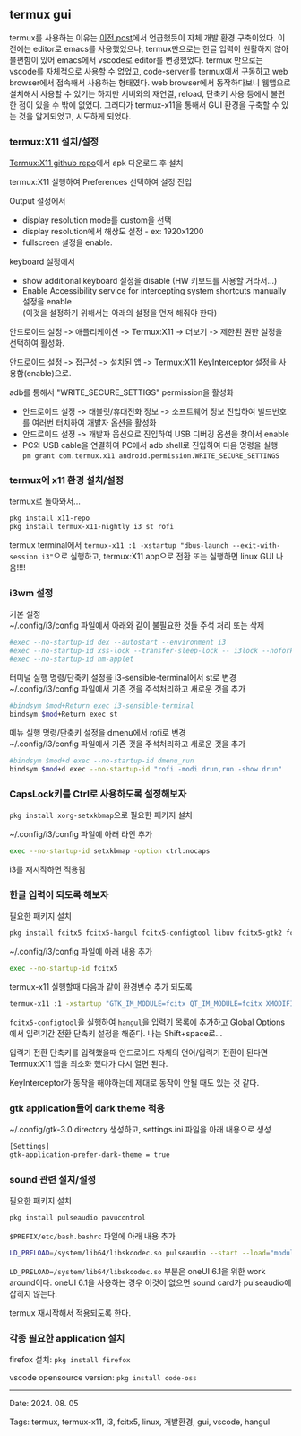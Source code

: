 ## termux gui

termux를 사용하는 이유는 [이전 post](https://blog.kylesoft.net/post?p=2024/0723a%2Dtermux_%EC%84%A4%EC%B9%98,_%EC%84%A4%EC%A0%95,_%EC%82%AC%EC%9A%A9)에서 언급했듯이 자체 개발 환경 구축이었다.
이전에는 editor로 emacs를 사용했었으나, termux만으로는 한글 입력이 원활하지 않아 불편함이 있어 emacs에서 vscode로 editor를 변경했었다.
termux 만으로는 vscode를 자체적으로 사용할 수 없었고, code-server를 termux에서 구동하고 web browser에서 접속해서 사용하는 형태였다.
web browser에서 동작하다보니 웹앱으로 설치해서 사용할 수 있기는 하지만 서버와의 재연결, reload, 단축키 사용 등에서 불편한 점이 있을 수 밖에 없었다.
그러다가 termux-x11을 통해서 GUI 환경을 구축할 수 있는 것을 알게되었고, 시도하게 되었다.

### termux:X11 설치/설정

[Termux:X11 github repo](https://github.com/termux/termux-x11)에서 apk 다운로드 후 설치

termux:X11 실행하여 Preferences 선택하여 설정 진입

Output 설정에서
- display resolution mode를 custom을 선택
- display resolution에서 해상도 설정 - ex: 1920x1200
- fullscreen 설정을 enable.

keyboard 설정에서
- show additional keyboard 설정을 disable (HW 키보드를 사용할 거라서...)
- Enable Accessibility service for intercepting system shortcuts manually 설정을 enable<BR>
  (이것을 설정하기 위해서는 아래의 설정을 먼저 해줘야 한다)

안드로이드 설정 -> 애플리케이션 -> Termux:X11 -> 더보기 -> 제한된 권한 설정을 선택하여 활성화.

안드로이드 설정 -> 접근성 -> 설치된 앱 -> Termux:X11 KeyInterceptor 설정을 사용함(enable)으로.

adb를 통해서 "WRITE_SECURE_SETTIGS" permission을 활성화
- 안드로이드 설정 -> 태블릿/휴대전화 정보 -> 소프트웨어 정보 진입하여 빌드번호를 여러번 터치하여 개발자 옵션을 활성화
- 안드로이드 설정 -> 개발자 옵션으로 진입하여 USB 디버깅 옵션을 찾아서 enable
- PC와 USB cable을 연결하여 PC에서 adb shell로 진입하여 다음 명령을 실행<BR>
  `pm grant com.termux.x11 android.permission.WRITE_SECURE_SETTINGS`

### termux에 x11 환경 설치/설정

termux로 돌아와서...

```bash
pkg install x11-repo
pkg install termux-x11-nightly i3 st rofi
```

termux terminal에서 `termux-x11 :1 -xstartup "dbus-launch --exit-with-session i3"`으로 실행하고, termux:X11 app으로 전환 또는 실행하면 linux GUI 나옴!!!!

### i3wm 설정

기본 설정<BR>
~/.config/i3/config 파일에서 아래와 같이 불필요한 것들 주석 처리 또는 삭제

```bash
#exec --no-startup-id dex --autostart --environment i3
#exec --no-startup-id xss-lock --transfer-sleep-lock -- i3lock --nofork
#exec --no-startup-id nm-applet
```

터미널 실행 명령/단축키 설정을 i3-sensible-terminal에서 st로 변경<BR>
~/.config/i3/config 파일에서 기존 것을 주석처리하고 새로운 것을 추가

```bash
#bindsym $mod+Return exec i3-sensible-terminal
bindsym $mod+Return exec st
```

메뉴 실행 명령/단축키 설정을 dmenu에서 rofi로 변경<BR>
~/.config/i3/config 파일에서 기존 것을 주석처리하고 새로운 것을 추가

```bash
#bindsym $mod+d exec --no-startup-id dmenu_run
bindsym $mod+d exec --no-startup-id "rofi -modi drun,run -show drun"
```

### CapsLock키를 Ctrl로 사용하도록 설정해보자

`pkg install xorg-setxkbmap`으로 필요한 패키지 설치

~/.config/i3/config 파일에 아래 라인 추가

```bash
exec --no-startup-id setxkbmap -option ctrl:nocaps
```

i3를 재시작하면 적용됨

### 한글 입력이 되도록 해보자

필요한 패키지 설치

```bash
pkg install fcitx5 fcitx5-hangul fcitx5-configtool libuv fcitx5-gtk2 fcitx5-gtk3 fcitx5-gtk4
```

~/.config/i3/config 파일에 아래 내용 추가

```bash
exec --no-startup-id fcitx5
```

termux-x11 실행할때 다음과 같이 환경변수 추가 되도록

```bash
termux-x11 :1 -xstartup "GTK_IM_MODULE=fcitx QT_IM_MODULE=fcitx XMODIFIERS=@im=fcitx dbus-launch --exit-with-session i3"
```

`fcitx5-configtool`을 실행하여 `hangul`을 입력기 목록에 추가하고 Global Options에서 입력기간 전환 단축키 설정을 해준다. 나는 Shift+space로...

입력기 전환 단축키를 입력했을때 안드로이드 자체의 언어/입력기 전환이 된다면 Termux:X11 앱을 최소화 했다가 다시 열면 된다.

KeyInterceptor가 동작을 해야하는데 제대로 동작이 안될 때도 있는 것 같다.

### gtk application들에 dark theme 적용

~/.config/gtk-3.0 directory 생성하고, settings.ini 파일을 아래 내용으로 생성

```bash
[Settings]
gtk-application-prefer-dark-theme = true
```

### sound 관련 설치/설정

필요한 패키지 설치

```bash
pkg install pulseaudio pavucontrol
```

`$PREFIX/etc/bash.bashrc` 파일에 아래 내용 추가

```bash
LD_PRELOAD=/system/lib64/libskcodec.so pulseaudio --start --load="module-native-protocol-tcp auth-ip-acl=127.0.0.1 auth-anonymous=1" --exit-idle-time=-1
```

`LD_PRELOAD=/system/lib64/libskcodec.so` 부분은 oneUI 6.1을 위한 work around이다. oneUI 6.1을 사용하는 경우 이것이 없으면 sound card가 pulseaudio에 잡히지 않는다.

termux 재시작해서 적용되도록 한다.

### 각종 필요한 application 설치

firefox 설치: `pkg install firefox`

vscode opensource version: `pkg install code-oss`

---

Date: 2024. 08. 05

Tags: termux, termux-x11, i3, fcitx5, linux, 개발환경, gui, vscode, hangul
